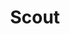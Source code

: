 ---
layout: default
title: Scout
parent: Class Guides
nav_order: 2
permalink: /faq/class-guides/scout/
---